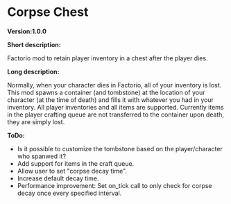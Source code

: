 # Corpse Chest

**Version:1.0.0**

**Short description:**

Factorio mod to retain player inventory in a chest after the player dies.

**Long description:**

Normally, when your character dies in Factorio, all of your inventory is lost. This mod spawns a container (and tombstone) at the location of your character (at the time of death) and fills it with whatever you had in your inventory. All player inventories and all items are supported. Currently items in the player crafting queue are not transferred to the container upon death, they are simply lost.

**ToDo:**
- Is it possible to customize the tombstone based on the player/character who spanwed it?
- Add support for items in the craft queue.
- Allow user to set "corpse decay time".
- Increase default decay time.
- Performance improvement: Set on_tick call to only check for corpse decay once every specified interval.
